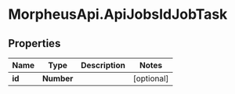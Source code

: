 # MorpheusApi.ApiJobsIdJobTask

## Properties

Name | Type | Description | Notes
------------ | ------------- | ------------- | -------------
**id** | **Number** |  | [optional] 


